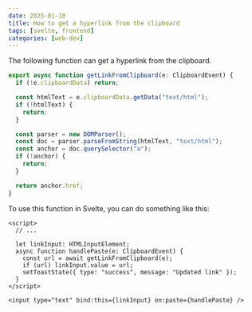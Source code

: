 ```yaml
---
date: 2025-01-10
title: How to get a hyperlink from the clipboard
tags: [svelte, frontend]
categories: [web-dev]
---
```


The following function can get a hyperlink from the clipboard.

```js
export async function getLinkFromClipboard(e: ClipboardEvent) {
  if (!e.clipboardData) return;

  const htmlText = e.clipboardData.getData("text/html");
  if (!htmlText) {
    return;
  }

  const parser = new DOMParser();
  const doc = parser.parseFromString(htmlText, "text/html");
  const anchor = doc.querySelector("a");
  if (!anchor) {
    return;
  }

  return anchor.href;
}
```

To use this function in Svelte, you can do something like this:

```svelte
<script>
  // ...

  let linkInput: HTMLInputElement;
  async function handlePaste(e: ClipboardEvent) {
    const url = await getLinkFromClipboard(e);
    if (url) linkInput.value = url;
    setToastState({ type: "success", message: "Updated link" });
  }
</script>

<input type="text" bind:this={linkInput} on:paste={handlePaste} />
```

